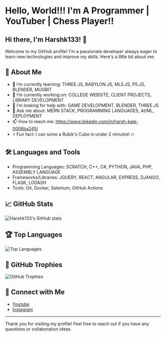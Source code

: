 #  Hello, World!!! I'm A Programmer | YouTuber | Chess Player!!
## Hi there, I'm Harshk133! 👋

Welcome to my GitHub profile! I'm a passionate developer always eager to learn new technologies and improve my skills. Here's a little bit about me:

## 🚀 About Me
- 🌱 I’m currently learning: THREE.JS, BABYLON.JS, ML5.JS, P5.JS, BLENDER, MUGBIT
- 💼 I’m currently working on: COLLEGE WEBSITE, CLIENT PROJECTS, LIBRARY DEVELOPMENT
- 🤔 I’m looking for help with: GAME DEVELOPMENT, BLENDER, THREE.JS
- 💬 Ask me about: MERN STACK, PROGRAMMING LANGUAGES, AI/ML, DEPLOYMENT
- 📫 How to reach me: https://www.linkedin.com/in/harsh-kale-0006ba245/
- ⚡ Fun fact: I can solve a Rubik's Cube in under 2 minutes! 🔥

## 🛠️ Languages and Tools
- Programming Languages: SCRATCH, C++, C#, PYTHON, JAVA, PHP, ASSEMBLY LANGUAGE
- Frameworks/Libraries: JQUERY, REACT, ANGULAR, EXPRESS, DJANGO, FLASK, LODASH
- Tools: Git, Docker, Selenium, GitHub Actions

## 📈 GitHub Stats
![Harshk133's GitHub stats](https://github-readme-stats.vercel.app/api?username=Harshk133&show_icons=true&theme=radical)

## 🏆 Top Languages
![Top Languages](https://github-readme-stats.vercel.app/api/top-langs/?username=Harshk133&layout=compact&theme=radical)

## 🏅 GitHub Trophies
![GitHub Trophies](https://github-profile-trophy.vercel.app/?username=Harshk133&theme=radical)

## 🔗 Connect with Me
- [Youtube](https://www.youtube.com/channel/UCYsu6hQkKQC2mTSxWQekPZA)
- [Instagram](https://www.instagram.com/helloworld_programmer/)

---

Thank you for visiting my profile! Feel free to reach out if you have any questions or collaboration ideas.
